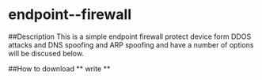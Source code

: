 # endpoint--firewall
##Description
This is a simple endpoint firewall protect device form DDOS attacks and DNS spoofing and ARP spoofing and have a number of options will be discused below.<be>

##How to download
** write **
